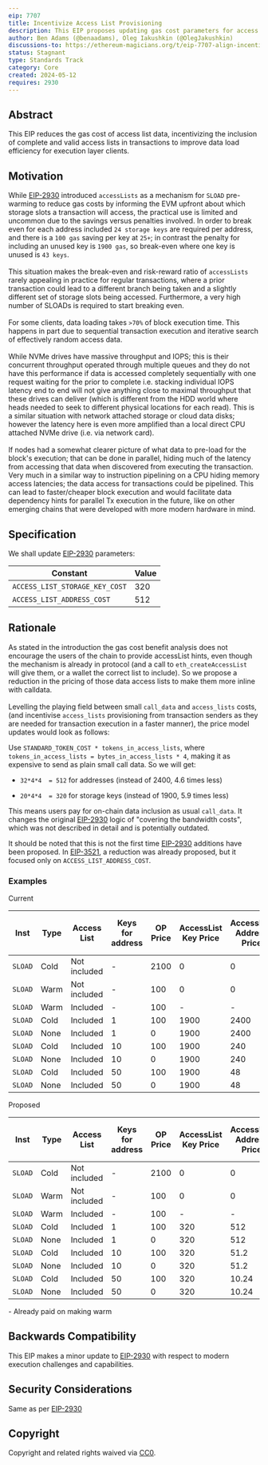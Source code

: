```yaml
---
eip: 7707
title: Incentivize Access List Provisioning
description: This EIP proposes updating gas cost parameters for access lists to incentivise their use and improve transaction execution efficiency.
author: Ben Adams (@benaadams), Oleg Iakushkin (@OlegJakushkin)
discussions-to: https://ethereum-magicians.org/t/eip-7707-align-incentives-for-access-list-provisioning/20025
status: Stagnant
type: Standards Track
category: Core
created: 2024-05-12
requires: 2930
---
```


## Abstract

This EIP reduces the gas cost of access list data, incentivizing the inclusion of complete and valid access lists in transactions to improve data load efficiency for execution layer clients.

## Motivation

While [EIP-2930](./eip-2930.md) introduced `accessLists` as a mechanism for `SLOAD`
pre-warming  to reduce gas costs by informing the EVM upfront about which storage slots a transaction will access,
the practical use is limited and uncommon due to the savings versus penalties involved. In order to break even for
each address included `24 storage keys` are required per address, and there is a `100 gas` saving per key at `25+`; 
in contrast the penalty for including an unused key is `1900 gas`, so break-even where one key is unused is `43 keys`.\
\
This situation makes the break-even and risk-reward ratio of  `accessLists` rarely appealing in practice for regular
transactions, where a prior transaction could lead to a different branch being taken and a slightly different set of
storage slots being accessed. Furthermore, a very high number of SLOADs is required to start breaking even.\
\
For some clients, data loading takes `>70%` of block execution time. This
happens in part due to sequential transaction execution and iterative
search of effectively random access data.\
\
While NVMe drives have massive throughput and IOPS; this is their
concurrent throughput operated through multiple queues and they do not
have this performance if data is accessed completely sequentially with
one request waiting for the prior to complete i.e. stacking individual
IOPS latency end to end will not give anything close to maximal
throughput that these drives can deliver (which is different from the
HDD world where heads needed to seek to different physical locations for
each read). This is a similar situation with network attached storage or
cloud data disks; however the latency here is even more amplified than a
local direct CPU attached NVMe drive (i.e. via network card).\
\
If nodes had a somewhat clearer picture of what data to pre-load for the
block's execution; that can be done in parallel, hiding much of the
latency from accessing that data when discovered from executing the
transaction. Very much in a similar way to instruction pipelining on a
CPU hiding memory access latencies; the data access for transactions
could be pipelined. This can lead to faster/cheaper block execution and
would facilitate data dependency hints for parallel Tx execution in the
future, like on other emerging chains that were developed with more
modern hardware in mind.

## Specification

We shall update [EIP-2930](./eip-2930.md)
parameters:

| Constant | Value |
| - | - |
| `ACCESS_LIST_STORAGE_KEY_COST` | 320 |
| `ACCESS_LIST_ADDRESS_COST` | 512 |


## Rationale

As stated in the introduction the gas cost benefit analysis does not
encourage the users of the chain to provide accessList hints, even
though the mechanism is already in protocol (and a call to
`eth_createAccessList` will give them, or a wallet the correct list
to include). So we propose a reduction in the pricing of those data
access lists to make them more inline with calldata.\
\
Levelling the playing field between small `call_data` and `access_lists`
costs, (and incentivise `access_lists` provisioning from transaction
senders as they are needed for transaction execution in a faster
manner), the price model updates would look as follows:

Use `STANDARD_TOKEN_COST * tokens_in_access_lists`, where
`tokens_in_access_lists = bytes_in_access_lists * 4`, making it as
expensive to send as plain small call data. So we will get:

- `32*4*4  = 512` for addresses (instead of 2400, 4.6 times less)

- `20*4*4  = 320` for storage keys (instead of 1900, 5.9 times less)

This means users pay for on-chain data inclusion as usual `call_data`. It
changes the original
[EIP-2930](./eip-2930.md) logic
of "covering the bandwidth costs", which was not described in detail and
is potentially outdated. 

It should be noted that this is not the first time [EIP-2930](./eip-2930.md) additions have been proposed. In [EIP-3521](./eip-3521.md), a reduction was already proposed, but it focused only on `ACCESS_LIST_ADDRESS_COST`.

### Examples

Current

| Inst | Type | Access List | Keys for address | OP Price | AccessList Key Price | AccessList Address Price | Total gas per OP |
|------|------|-------------|------------------|----------|----------------------|-------------------------|------------------|
| `SLOAD` | Cold | Not included | - | 2100 | 0 | 0 | 2100 |
| `SLOAD` | Warm | Not included | - | 100 | 0 | 0 | 100 |
| `SLOAD` | Warm | Included | - | 100 | - | - | 100 |
| `SLOAD` | Cold | Included | 1 | 100 | 1900 | 2400 | 4400 |
| `SLOAD` | None | Included | 1 | 0 | 1900 | 2400 | 4300 |
| `SLOAD` | Cold | Included | 10 | 100 | 1900 | 240 | 2240 |
| `SLOAD` | None | Included | 10 | 0 | 1900 | 240 | 2140 |
| `SLOAD` | Cold | Included | 50 | 100 | 1900 | 48 | 2048 |
| `SLOAD` | None | Included | 50 | 0 | 1900 | 48 | 1948 |


Proposed

| Inst  | Type | Access List   | Keys for address | OP Price | AccessList Key Price | AccessList Address Price | Total gas per OP |
|-------|------|---------------|------------------|----------|----------------------|-------------------------|------------------|
| `SLOAD` | Cold | Not included  | -                | 2100     | 0                    | 0                       | 2100             |
| `SLOAD` | Warm | Not included  | -                | 100      | 0                    | 0                       | 100              |
| `SLOAD` | Warm | Included      | -                | 100      | -                    | -                       | 100              |
| `SLOAD` | Cold | Included      | 1                | 100      | 320                  | 512                     | 932              |
| `SLOAD` | None | Included      | 1                | 0        | 320                  | 512                     | 832              |
| `SLOAD` | Cold | Included      | 10               | 100      | 320                  | 51.2                    | 471              |
| `SLOAD` | None | Included      | 10               | 0        | 320                  | 51.2                    | 371              |
| `SLOAD` | Cold | Included      | 50               | 100      | 320                  | 10.24                   | 430              |
| `SLOAD` | None | Included      | 50               | 0        | 320                  | 10.24                   | 330              |


\- Already paid on making warm

## Backwards Compatibility

This EIP makes a minor update to
[EIP-2930](./eip-2930.md) with
respect to modern execution challenges and capabilities.

## Security Considerations


Same as per
[EIP-2930](./eip-2930.md)


## Copyright

Copyright and related rights waived via [CC0](../LICENSE.md).
